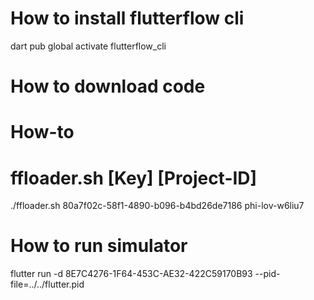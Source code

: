 # How to install flutterflow cli
dart pub global activate flutterflow_cli

# How to download code
#
# How-to
# ffloader.sh [Key] [Project-ID]
./ffloader.sh 80a7f02c-58f1-4890-b096-b4bd26de7186 phi-lov-w6liu7




# How to run simulator
flutter run -d 8E7C4276-1F64-453C-AE32-422C59170B93 --pid-file=../../flutter.pid